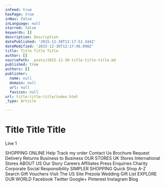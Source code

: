 ```yaml
---
inFeed: true
hasPage: true
inNav: false
inLanguage: null
starred: false
keywords: []
description: Description
datePublished: '2015-12-30T12:17:51.344Z'
dateModified: '2015-12-30T12:17:46.998Z'
title: Title Title Title
author: []
sourcePath: _posts/2015-12-30-title-title-title.md
published: true
authors: []
publisher:
  name: null
  domain: null
  url: null
  favicon: null
url: title-title-title/index.html
_type: Article

---
```

# Title Title Title

Line 1

SHOPPING ONLINE
Help
Track my order
Contact Us
Brochure Request
Delivery
Returns
Business to Business
OUR STORES
UK Stores
International Stores
ABOUT US
Our Story
Careers
Affiliates
Press Enquiries
Charity
Corporate Social Responsibility
SIMPLER SHOPPING
Quick Shop
A-Z Search
Gift Vouchers
Visit The US Site
Prezola Wedding Gift List
EXPLORE OUR WORLD
Facebook
Twitter
Google+
Pinterest
Instagram
Blog